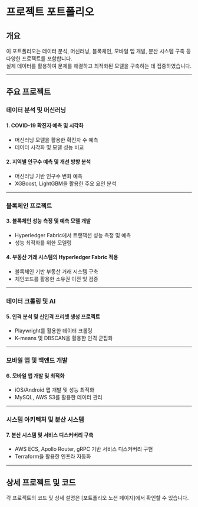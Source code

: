 # 프로젝트 포트폴리오  

## 개요  
이 포트폴리오는 데이터 분석, 머신러닝, 블록체인, 모바일 앱 개발, 분산 시스템 구축 등 다양한 프로젝트를 포함합니다.  
실제 데이터를 활용하여 문제를 해결하고 최적화된 모델을 구축하는 데 집중하였습니다.

---

## 주요 프로젝트  

### 데이터 분석 및 머신러닝  
#### 1. COVID-19 확진자 예측 및 시각화  
- 머신러닝 모델을 활용한 확진자 수 예측  
- 데이터 시각화 및 모델 성능 비교  

#### 2. 지역별 인구수 예측 및 개선 방향 분석  
- 머신러닝 기반 인구수 변화 예측  
- XGBoost, LightGBM을 활용한 주요 요인 분석  

---

### 블록체인 프로젝트  
#### 3. 블록체인 성능 측정 및 예측 모델 개발  
- Hyperledger Fabric에서 트랜잭션 성능 측정 및 예측  
- 성능 최적화를 위한 모델링  

#### 4. 부동산 거래 시스템의 Hyperledger Fabric 적용  
- 블록체인 기반 부동산 거래 시스템 구축  
- 체인코드를 활용한 소유권 이전 및 검증  

---

### 데이터 크롤링 및 AI  
#### 5. 인격 분석 및 신인격 프리셋 생성 프로젝트  
- Playwright를 활용한 데이터 크롤링  
- K-means 및 DBSCAN을 활용한 인격 군집화  

---

### 모바일 앱 및 백엔드 개발  
#### 6. 모바일 앱 개발 및 최적화  
- iOS/Android 앱 개발 및 성능 최적화  
- MySQL, AWS S3를 활용한 데이터 관리  

---

### 시스템 아키텍처 및 분산 시스템  
#### 7. 분산 시스템 및 서비스 디스커버리 구축  
- AWS ECS, Apollo Router, gRPC 기반 서비스 디스커버리 구현  
- Terraform을 활용한 인프라 자동화  

---

## 상세 프로젝트 및 코드  
각 프로젝트의 코드 및 상세 설명은 [포트폴리오 노션 페이지]에서 확인할 수 있습니다.